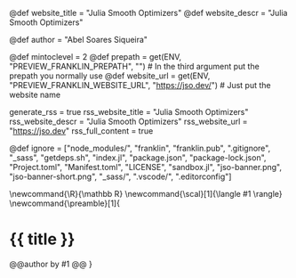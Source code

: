 <!--
Add here global page variables to use throughout your
website.
The website_* must be defined for the RSS to work
-->
@def website_title = "Julia Smooth Optimizers"
@def website_descr = "Julia Smooth Optimizers"

@def author = "Abel Soares Siqueira"

@def mintoclevel = 2
@def prepath     = get(ENV, "PREVIEW_FRANKLIN_PREPATH", "") # In the third argument put the prepath you normally use
@def website_url = get(ENV, "PREVIEW_FRANKLIN_WEBSITE_URL", "https://jso.dev/") # Just put the website name

generate_rss = true
rss_website_title = "Julia Smooth Optimizers"
rss_website_descr = "Julia Smooth Optimizers"
rss_website_url   = "https://jso.dev"
rss_full_content = true

<!--
Add here files or directories that should be ignored by Franklin, otherwise
these files might be copied and, if markdown, processed by Franklin which
you might not want. Indicate directories by ending the name with a `/`.
-->
@def ignore = ["node_modules/", "franklin", "franklin.pub", ".gitignore", "_sass", "getdeps.sh", "index.jl", "package.json", "package-lock.json", "Project.toml", "Manifest.toml", "LICENSE", "sandbox.jl", "jso-banner.png", "jso-banner-short.png", "_sass/", ".vscode/", ".editorconfig"]

<!--
Add here global latex commands to use throughout your
pages. It can be math commands but does not need to be.
For instance:
* \newcommand{\phrase}{This is a long phrase to copy.}
-->
\newcommand{\R}{\mathbb R}
\newcommand{\scal}[1]{\langle #1 \rangle}
\newcommand{\preamble}[1]{
  # {{ title }}

  @@author
  by #1
  @@
}
